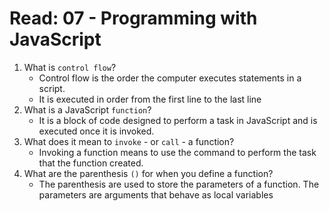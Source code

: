 # Read: 07 - Programming with JavaScript

1. What is `control flow`?
    - Control flow is the order the computer executes statements in a script.
    - It is executed in order from the first line to the last line
2. What is a JavaScript `function`?
    - It is a block of code designed to perform a task in JavaScript and is executed once it is invoked.
3. What does it mean to `invoke` - or `call` - a function?
    - Invoking a function means to use the command to perform the task that the function created.
4. What are the parenthesis `()` for when you define a function?
    - The parenthesis are used to store the parameters of a function. The parameters are arguments that behave as local variables
